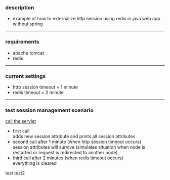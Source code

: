 ### description
* example of how to externalize http session using redis in java web app without spring

---

### requirements
* apache tomcat
* redis

---

### current settings

* http session timeout = 1 minute
* redis timeout = 2 minute

---

### test session management scenario

[call the servlet](http://localhost:8080/java-web-externalized-session/hello)  
* first call  
adds new session attribute and prints all session attributes  
* second call after 1 minute (when http session timeout occurs)  
session attributes will survive (simulates situation when node is restarted or request is redirected to another node)  
* third call after 2 minutes (when redis timeout occurs)  
everything is cleared  

test
test2
